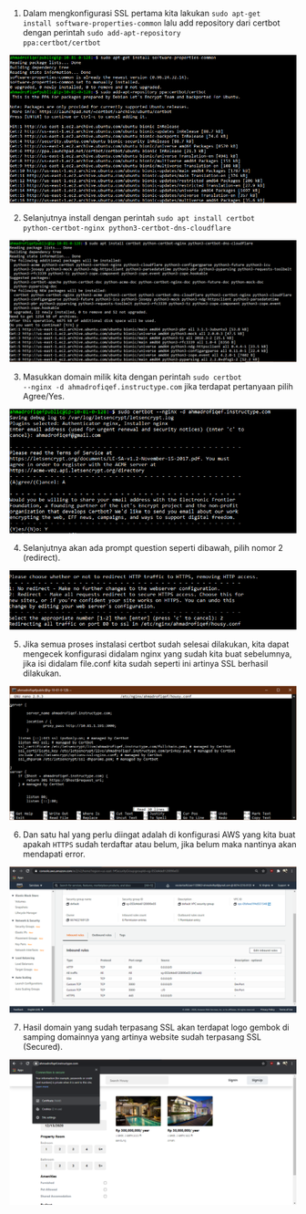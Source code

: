 1. Dalam mengkonfigurasi SSL pertama kita lakukan <code>sudo apt-get install software-properties-common</code>
lalu add repository dari certbot dengan perintah <code>sudo add-apt-repository ppa:certbot/certbot</code>

<img src="/week1/assets2/1.png">

2. Selanjutnya install dengan perintah <code>sudo apt install certbot python-certbot-nginx python3-certbot-dns-cloudflare</code>

<img src="/week1/assets2/2.png">

3. Masukkan domain milik kita dengan perintah <code>sudo certbot --nginx -d ahmadrofiqef.instructype.com</code> jika terdapat 
pertanyaan pilih Agree/Yes.

<img src="/week1/assets2/3.png">

4. Selanjutnya akan ada prompt question seperti dibawah, pilih nomor 2 (redirect).

<img src="/week1/assets2/4.png">

5. Jika semua proses instalasi certbot sudah selesai dilakukan, kita dapat mengecek konfigurasi didalam nginx yang sudah kita buat sebelumnya,
jika isi didalam file.conf kita sudah seperti ini artinya SSL berhasil dilakukan.

<img src="/week1/assets2/5.png">

6. Dan satu hal yang perlu diingat adalah di konfigurasi AWS yang kita buat apakah <code>HTTPS</code> sudah terdaftar atau belum, jika belum
maka nantinya akan mendapati error.

<img src="/week1/assets2/6.png">

7. Hasil domain yang sudah terpasang SSL akan terdapat logo gembok di samping domainnya yang artinya website sudah terpasang SSL (Secured).

<img src="/week1/assets2/7.png">
